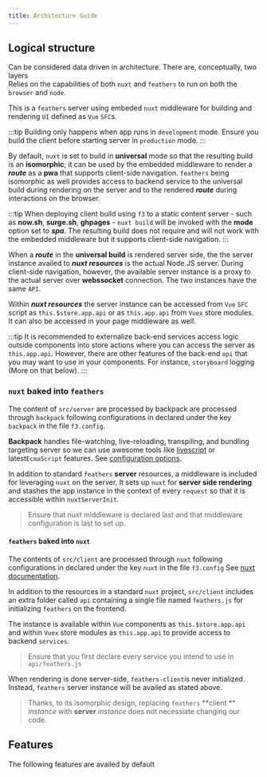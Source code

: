 ```yaml
---
title: Architecture Guide
---
```


## Logical structure

Can be considered data driven in architecture. There are, conceptually, two layers  
Relies on the capabilities of both `nuxt` and `feathers` to run on both the `browser` and `node`.

This is a `feathers` server using embeded `nuxt` middleware for building and rendering `UI` defined as `Vue` `SFC`s.

:::tip
Building only happens when app runs in `development` mode. Ensure you build the client before starting server in `production` mode.
:::

By default, `nuxt` is set to build in **universal** mode so that the resulting build is an **isomorphic**; it can be used by the embedded middleware to render a ***route*** as a **pwa** that supports client-side navigation. `feathers` being isomorphic as well provides access to backend service to the universal build during rendering on the server and to the rendered ***route*** during interactions on the browser. 

:::tip
When deploying client build using `f3` to a static content server - such as **now.sh**, **surge.sh**, **ghpages** - 
`nuxt build` will be invoked with the **mode** option set to ***spa***. The resulting build does not require and will not work with the embedded middleware but it supports client-side navigation.
:::

When a ***route*** in the **universal build** is rendered server side, the the server instance availed to ***nuxt resources*** is the actual Node.JS server. During client-side navigation, however, the available server instance is a proxy to the actual server over **webssocket** connection. The two instances have the same `API`.

Within ***nuxt resources*** the server instance can be accessed from `Vue` `SFC` script as `this.$store.app.api` or as `this.app.api` from `Vuex` store modules. It can also be accessed in your page middleware as well.

:::tip
It is recommended to externalize back-end services access logic outside components into store actions where you can access the server as `this.app.api`. However, there are other features of the back-end `api` that you may want to use in your components. For instance, `storyboard` logging (More on that below).
:::

### `nuxt` baked into `feathers`

The content of `src/server` are processed by backpack are processed through `backpack` following configurations in declared under the key `backpack` in the file `f3.config`.  

**Backpack** handles file-watching, live-reloading, transpiling, and bundling targeting server so we can use awesome tools like [livescript](http://livescript.net/) or latest`EcmaScript` features. See [configuration options](https://github.com/jaredpalmer/backpack). 

In addition to standard `feathers` **server** resources, a middleware is included for leveraging `nuxt` on the server. It sets up `nuxt` for **server side rendering** and stashes the app instance in the context of every `request` so that it is accessible within `nuxtServerInit`.

>Ensure that nuxt middleware is declared last and that middleware configuration is last to set up.


#### `feathers` baked into `nuxt`

The contents of `src/client` are processed through `nuxt` following configurations in declared under the key `nuxt` in the file `f3.config` See [nuxt documentation](https://nuxtjs.org/).

In addition to the resources in a standard `nuxt` project,   `src/client` includes an extra folder called `api` containing a single file named `feathers.js` for initializing `feathers` on the frontend. 

The instance is available within `Vue` components as `this.$store.app.api` and within `Vuex` store modules as `this.app.api` to provide access to backend `services`.

> Ensure that you first declare every service you intend to use in `api/feathers.js` 

When rendering is done server-side, `feathers-client`is never initialized. Instead, `feathers` server instance will be availed as stated above. 

>Thanks, to its isomorphic design, replacing  `feathers` **client ** *instance* with **server** *instance* does not necessiate changing our code.


## Features

The following features are availed by default


